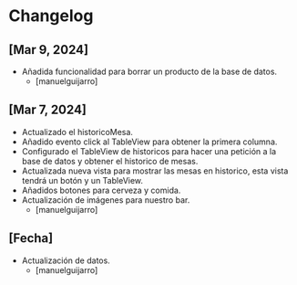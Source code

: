# Changelog

## [Mar 9, 2024]

- Añadida funcionalidad para borrar un producto de la base de datos.
  - [manuelguijarro]

## [Mar 7, 2024]

- Actualizado el historicoMesa.
- Añadido evento click al TableView para obtener la primera columna.
- Configurado el TableView de historicos para hacer una petición a la base de datos y obtener el historico de mesas.
- Actualizada nueva vista para mostrar las mesas en historico, esta vista tendrá un botón y un TableView.
- Añadidos botones para cerveza y comida.
- Actualización de imágenes para nuestro bar.
  - [manuelguijarro]

## [Fecha]

- Actualización de datos.
  - [manuelguijarro]
